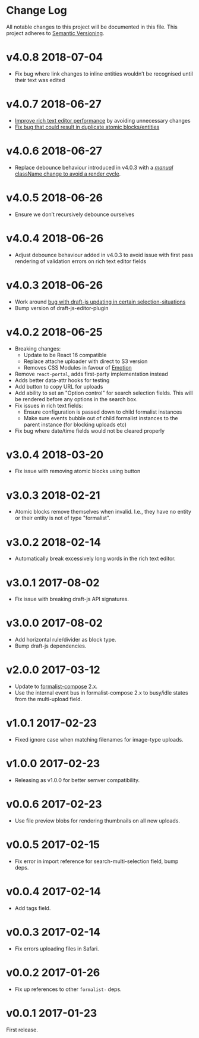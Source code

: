 # Change Log

All notable changes to this project will be documented in this file.
This project adheres to [Semantic Versioning](http://semver.org/).

# v4.0.8 2018-07-04

* Fix bug where link changes to inline entities wouldn’t be recognised until their text was edited

# v4.0.7 2018-06-27

* [Improve rich text editor performance](https://github.com/icelab/formalist-standard-react/pull/148) by avoiding unnecessary changes
* [Fix bug that could result in duplicate atomic blocks/entities](https://github.com/icelab/formalist-standard-react/pull/149)

# v4.0.6 2018-06-27

* Replace debounce behaviour introduced in v4.0.3 with a [*manual* className change to avoid a render cycle](https://github.com/icelab/formalist-standard-react/pull/147).

# v4.0.5 2018-06-26

* Ensure we don’t recursively debounce ourselves

# v4.0.4 2018-06-26

* Adjust debounce behaviour added in v4.0.3 to avoid issue with first pass rendering of validation errors on rich text editor fields

# v4.0.3 2018-06-26

* Work around [bug with draft-js updating in certain selection-situations](https://github.com/icelab/formalist-standard-react/pull/146)
* Bump version of draft-js-editor-plugin

# v4.0.2 2018-06-25

* Breaking changes:
  * Update to be React 16 compatible
  * Replace attache uploader with direct to S3 version
  * Removes CSS Modules in favour of [Emotion](https://github.com/emotion-js/emotion/blob/master/docs/css.md)
* Remove `react-portal`, adds first-party implementation instead
* Adds better data-attr hooks for testing
* Add button to copy URL for uploads
* Add ability to set an "Option control" for search selection fields. This will be rendered before any options in the search box.
* Fix issues in rich text fields:
  * Ensure configuration is passed down to child formalist instances
  * Make sure events bubble out of child formalist instances to the parent instance (for blocking uploads etc)
* Fix bug where date/time fields would not be cleared properly

# v3.0.4 2018-03-20

* Fix issue with removing atomic blocks using button

# v3.0.3 2018-02-21

* Atomic blocks remove themselves when invalid. I.e., they have no entity or their entity is not of type "formalist".

# v3.0.2 2018-02-14

* Automatically break excessively long words in the rich text editor.

# v3.0.1 2017-08-02

* Fix issue with breaking draft-js API signatures.

# v3.0.0 2017-08-02

* Add horizontal rule/divider as block type.
* Bump draft-js dependencies.

# v2.0.0 2017-03-12

* Update to [formalist-compose](http://github.com/icelab/formalist-compose) 2.x.
* Use the internal event bus in formalist-compose 2.x to busy/idle states from the multi-upload field.

# v1.0.1 2017-02-23

* Fixed ignore case when matching filenames for image-type uploads.

# v1.0.0 2017-02-23

* Releasing as v1.0.0 for better semver compatibility.

# v0.0.6 2017-02-23

* Use file preview blobs for rendering thumbnails on all new uploads.

# v0.0.5 2017-02-15

* Fix error in import reference for search-multi-selection field, bump deps.

# v0.0.4 2017-02-14

* Add tags field.

# v0.0.3 2017-02-14

* Fix errors uploading files in Safari.

# v0.0.2 2017-01-26

* Fix up references to other `formalist-` deps.

# v0.0.1 2017-01-23

First release.
